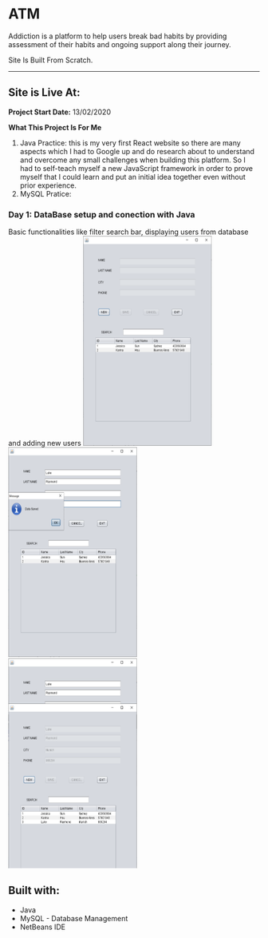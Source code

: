# ATM
Addiction is a platform to help users break bad habits by providing assessment of their habits and ongoing support along their journey.

Site Is Built From Scratch.

***

## Site is Live At:

**Project Start Date:** 13/02/2020

**What This Project Is For Me**
1) Java Practice: this is my very first React website so there are many aspects which I had to Google up and do research about to understand and overcome any small challenges when building this platform. So I had to self-teach myself a new JavaScript framework in order to prove myself that I could learn and put an initial idea together even without prior experience.
2) MySQL Pratice:

### Day 1: DataBase setup and conection with Java
Basic functionalities like filter search bar, displaying users from database and adding new users
<img src="img/pic1.png" height="420" width="258">
<img src="img/pic2.png" height="420" width="258">
<img src="img/pic3.png" height="420" width="258">

## Built with:
* Java
* MySQL - Database Management
* NetBeans IDE
